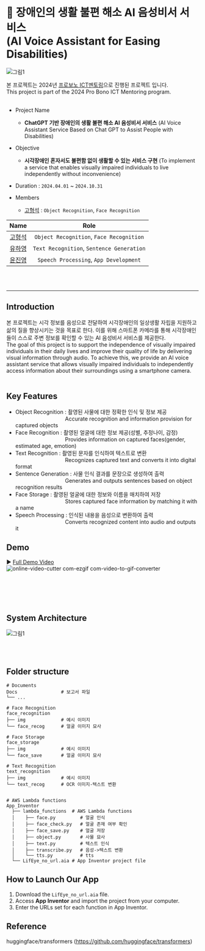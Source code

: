 # 👀 장애인의 생활 불편 해소 AI 음성비서 서비스<br>(AI Voice Assistant for Easing Disabilities)
![그림1](https://github.com/user-attachments/assets/a5bcd201-0779-4ea3-a985-880a78aff180)


본 프로젝트는 2024년 [프로보노 ICT멘토링](https://www.hanium.or.kr/portal/index.do)으로 진행된 프로젝트 입니다.<br>
This project is part of the 2024 Pro Bono ICT Mentoring program.<br><br>
 
- Project Name
  + **ChatGPT 기반 장애인의 생활 불편 해소 AI 음성비서 서비스**
 (AI Voice Assistant Service Based on Chat GPT to Assist People with Disabilities)
- Objective 
  + **시각장애인 혼자서도 불편함 없이 생활할 수 있는 서비스 구현**
(To implement a service that enables visually impaired individuals to live independently without inconvenience)
- Duration : `2024.04.01` ~ `2024.10.31` <br>

- Members
  + [고형석](https://github.com/hyeongseokgo) : `Object Recognition`, `Face Recognition`
  
|Name|Role|
|:---:|:---:|
|[고형석](https://github.com/hyeongseokgo)|`Object Recognition`, `Face Recognition`|
|[유하영](https://github.com/Hayeonggg)|`Text Recognition`, `Sentence Generation`|
|[윤진영](https://github.com/jin7369)|`Speech Processing`, `App Development`|


<br><br>


***

## Introduction
본 프로젝트는 시각 정보를 음성으로 전달하여 시각장애인의 일상생활 자립을 지원하고 삶의 질을 향상시키는 것을 목표로 한다. 이를 위해 스마트폰 카메라를 통해 시각장애인들이 스스로 주변 정보를 확인할 수 있는 AI 음성비서 서비스를 제공한다.<br>
The goal of this project is to support the independence of visually impaired individuals in their daily lives and improve their quality of life by delivering visual information through audio. To achieve this, we provide an AI voice assistant service that allows visually impaired individuals to independently access information about their surroundings using a smartphone camera.<br><br>



## Key Features
- Object Recognition : 촬영된 사물에 대한 정확한 인식 및 정보 제공<br>
&nbsp;&nbsp;&nbsp;&nbsp;&nbsp;&nbsp;&nbsp;&nbsp;&nbsp;&nbsp;&nbsp;&nbsp;&nbsp;&nbsp;&nbsp;&nbsp;&nbsp;&nbsp;&nbsp;&nbsp;&nbsp;&nbsp;&nbsp;&nbsp;&nbsp;&nbsp;&nbsp;&nbsp;&nbsp;&nbsp;&nbsp;&nbsp;&nbsp;Accurate recognition and information provision for captured objects<br>
- Face Recognition : 촬영된 얼굴에 대한 정보 제공(성별, 추정나이, 감정)<br>
&nbsp;&nbsp;&nbsp;&nbsp;&nbsp;&nbsp;&nbsp;&nbsp;&nbsp;&nbsp;&nbsp;&nbsp;&nbsp;&nbsp;&nbsp;&nbsp;&nbsp;&nbsp;&nbsp;&nbsp;&nbsp;&nbsp;&nbsp;&nbsp;&nbsp;&nbsp;&nbsp;&nbsp;&nbsp;&nbsp;&nbsp;&nbsp;&nbsp;Provides information on captured faces(gender, estimated age, emotion)<br>
- Text Recognition : 촬영된 문자를 인식하여 텍스트로 변환<br>
&nbsp;&nbsp;&nbsp;&nbsp;&nbsp;&nbsp;&nbsp;&nbsp;&nbsp;&nbsp;&nbsp;&nbsp;&nbsp;&nbsp;&nbsp;&nbsp;&nbsp;&nbsp;&nbsp;&nbsp;&nbsp;&nbsp;&nbsp;&nbsp;&nbsp;&nbsp;&nbsp;&nbsp;&nbsp;&nbsp;&nbsp;&nbsp;&nbsp;Recognizes captured text and converts it into digital format<br>
- Sentence Generation : 사물 인식 결과를 문장으로 생성하여 출력<br>
&nbsp;&nbsp;&nbsp;&nbsp;&nbsp;&nbsp;&nbsp;&nbsp;&nbsp;&nbsp;&nbsp;&nbsp;&nbsp;&nbsp;&nbsp;&nbsp;&nbsp;&nbsp;&nbsp;&nbsp;&nbsp;&nbsp;&nbsp;&nbsp;&nbsp;&nbsp;&nbsp;&nbsp;&nbsp;&nbsp;&nbsp;&nbsp;&nbsp;Generates and outputs sentences based on object recognition results<br>
- Face Storage : 촬영된 얼굴에 대한 정보와 이름을 매치하여 저장<br>
&nbsp;&nbsp;&nbsp;&nbsp;&nbsp;&nbsp;&nbsp;&nbsp;&nbsp;&nbsp;&nbsp;&nbsp;&nbsp;&nbsp;&nbsp;&nbsp;&nbsp;&nbsp;&nbsp;&nbsp;&nbsp;&nbsp;&nbsp;&nbsp;&nbsp;&nbsp;&nbsp;&nbsp;&nbsp;&nbsp;&nbsp;&nbsp;&nbsp;Stores captured face information by matching it with a name<br>
- Speech Processing : 인식된 내용을 음성으로 변환하여 출력<br>
&nbsp;&nbsp;&nbsp;&nbsp;&nbsp;&nbsp;&nbsp;&nbsp;&nbsp;&nbsp;&nbsp;&nbsp;&nbsp;&nbsp;&nbsp;&nbsp;&nbsp;&nbsp;&nbsp;&nbsp;&nbsp;&nbsp;&nbsp;&nbsp;&nbsp;&nbsp;&nbsp;&nbsp;&nbsp;&nbsp;&nbsp;&nbsp;&nbsp;Converts recognized content into audio and outputs it<br>




## Demo
▶ [Full Demo Video](https://youtu.be/qjB4XeM9WYE?si=yhnpIZsHjzvN_7i6)
<br>
![online-video-cutter com-ezgif com-video-to-gif-converter](https://github.com/user-attachments/assets/0412e828-f968-43ed-8b68-21bca587ebf5)


<br>


<br><br>

## System Architecture
![그림1](https://github.com/user-attachments/assets/f79c73a4-6e6c-4771-bf3a-a840064b2df4)


<br><br>

## Folder structure
```
# Documents
Docs                # 보고서 파일
└── ...

# Face Recognition
face_recognition
├── img             # 예시 이미지
└── face_recog      # 얼굴 이미지 묘사 

# Face Storage
face_storage
├── img             # 예시 이미지
└── face_save       # 얼굴 이미지 묘사 

# Text Recognition
text_recognition
├── img             # 예시 이미지
└── text_recog      # OCR 이미지-텍스트 변환


# AWS Lambda functions
App_Inventor
  ├── lambda_functions  # AWS Lambda functions
  │    ├── face.py         # 얼굴 인식
  │    ├── face_check.py   # 얼굴 존재 여부 확인
  │    ├── face_save.py    # 얼굴 저장
  │    ├── object.py       # 사물 묘사
  │    ├── text.py         # 텍스트 인식
  │    ├── transcribe.py   # 음성->텍스트 변환
  │    └── tts.py          # tts
  └── LifEye_no_url.aia # App Inventor project file
```



## How to Launch Our App
1. Download the `LifEye_no_url.aia` file.
2. Access **App Inventor** and import the project from your computer.
3. Enter the URLs set for each function in App Inventor.

## Reference
huggingface/transformers (https://github.com/huggingface/transformers)

<br><br><br><br><br>
